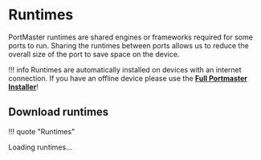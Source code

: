 # Runtimes
PortMaster runtimes are shared engines or frameworks required for some ports to run. Sharing the runtimes between ports allows us to reduce the overall size of the port to save space on the device. 

!!! info 
    Runtimes are automatically installed on devices with an internet connection. If you have an offline device please use the [**Full Portmaster Installer**](installing-portmaster.md)!

## Download runtimes

!!! quote "Runtimes" 
    <div id="utils-list">Loading runtimes...</div>


<script>
  fetch('../../../assets/json/ports.json')
    .then(response => {
      if (!response.ok) throw new Error(`HTTP error! Status: ${response.status}`);
      return response.json();
    })
    .then(data => {
      const utils = data.utils;

      if (!utils || Object.keys(utils).length === 0) {
        document.getElementById('utils-list').textContent = 'No utils found.';
        return;
      }

      const filteredEntries = Object.entries(utils).filter(([key]) => {
        const lowerKey = key.toLowerCase();
        return !lowerKey.includes('images') && !lowerKey.includes('gameinfo');
      });

      if (filteredEntries.length === 0) {
        document.getElementById('utils-list').textContent = 'No utils found after filtering.';
        return;
      }

      const rows = filteredEntries.map(([key, entry]) => {
        const sizeMB = entry.size ? (entry.size / (1024 * 1024)).toFixed(1) : 'N/A';
        return `
          <tr>
            <td align="left">
              <a href="${entry.url}" target="_blank" rel="noopener" style="display:block; width:100%; height:100%; text-decoration:none; color:inherit;">
                ${entry.name || key}
              </a>
            </td>
            <td align="right">
              <a href="${entry.url}" target="_blank" rel="noopener" style="display:block; width:100%; height:100%; text-decoration:none; color:inherit;">
                ${sizeMB} MB
              </a>
            </td>
          </tr>
        `;
      }).join('');

      document.getElementById('utils-list').innerHTML = `
        <table width="100%" border="0" cellspacing="0" cellpadding="5">
          <thead>
            <tr>
              <th width="100%" align="left">Runtime Name</th>
              <th width="100%" align="right">Size</th>
            </tr>
          </thead>
          <tbody>
            ${rows}
          </tbody>
        </table>
      `;
    })
    .catch(err => {
      document.getElementById('utils-list').textContent = 'Error loading utils: ' + err.message;
      console.error(err);
    });
</script>

